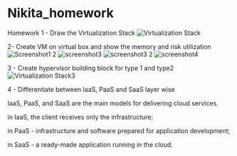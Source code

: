 # Nikita_homework
Homework
1 - Draw the Virtualization Stack
![Virtualization Stack](https://user-images.githubusercontent.com/99621674/153967158-647b2abf-2526-45e5-a295-acae003e7411.png)

2- Create VM on virtual box and show the memory and risk utilization
![Screenshot1 2](https://user-images.githubusercontent.com/99621674/153975556-c8817ee8-602e-4132-99f4-a7e8aeee17d8.png)
![screenshot3](https://user-images.githubusercontent.com/99621674/153975578-2ae3507e-10a6-4d5b-9dc3-ce3c0279b6c3.png)
![screenshot3 2](https://user-images.githubusercontent.com/99621674/153975583-291937fb-fda9-492e-a998-7867f06f6dbd.png)
![screenshot4](https://user-images.githubusercontent.com/99621674/153975589-68d50054-9c5f-44ac-9b1a-a11dbee166c0.png)

3 - Create hypervisor building block for type 1 and type2
![Virtualization Stack3](https://user-images.githubusercontent.com/99621674/153978072-cd90c6a2-4c18-4c3f-bdce-411e44bbceda.png)

4 - Differentiate between IaaS, PaaS and SaaS layer wise

IaaS, PaaS, and SaaS are the main models for delivering cloud services. 

  in IaaS, the client receives only the infrastructure;
  
  in PaaS - infrastructure and software prepared for application development;
  
  in SaaS - a ready-made application running in the cloud.
